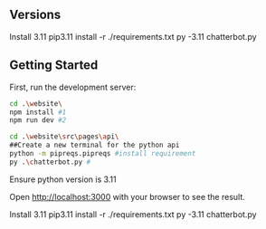 ## Versions
Install 3.11
pip3.11 install -r ./requirements.txt
py -3.11 chatterbot.py

## Getting Started

First, run the development server:

```bash
cd .\website\
npm install #1
npm run dev #2
```

```bash
cd .\website\src\pages\api\
##Create a new terminal for the python api
python -m pipreqs.pipreqs #install requirement
py .\chatterbot.py #
```

Ensure python version is 3.11

Open [http://localhost:3000](http://localhost:3000) with your browser to see the result.


Install 3.11
pip3.11 install -r ./requirements.txt
py -3.11 chatterbot.py
